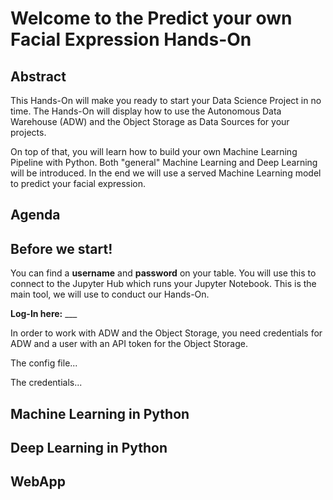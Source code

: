 

# **Welcome to the Predict your own Facial Expression Hands-On**

## Abstract

This Hands-On will make you ready to start your Data Science Project in no time. The Hands-On will display how to use the Autonomous Data Warehouse (ADW) and the Object Storage as Data Sources for your projects. 

On top of that, you will learn how to build your own Machine Learning Pipeline with Python. Both "general" Machine Learning and Deep Learning will be introduced. In the end we will use a served Machine Learning model to predict your facial expression. 

## Agenda


## Before we start!

You can find a **username** and **password** on your table. You will use this to connect to the Jupyter Hub which runs your Jupyter Notebook. This is the main tool, we will use to conduct our Hands-On. 

**Log-In here:** ___

In order to work with ADW and the Object Storage, you need credentials for ADW and a user with an API token for the Object Storage.

The config file...

The credentials...

## Machine Learning in Python


## Deep Learning in Python

## WebApp
